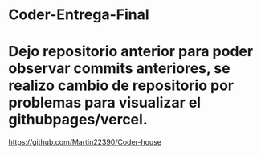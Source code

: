 # Coder-Entrega-Final

# Dejo repositorio anterior para poder observar commits anteriores, se realizo cambio de repositorio por problemas para visualizar el githubpages/vercel.
https://github.com/Martin22390/Coder-house
